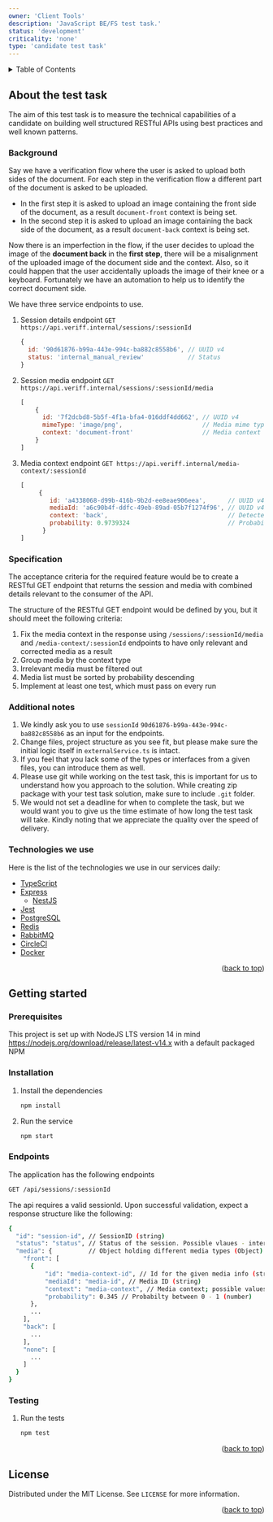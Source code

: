 ```yaml
---
owner: 'Client Tools'
description: 'JavaScript BE/FS test task.'
status: 'development'
criticality: 'none'
type: 'candidate test task'
---
```


<div id="top"></div>

<details>
  <summary>Table of Contents</summary>
  <ol>
    <li>
        <a href="#about-the-test-task">About the test task</a>
        <ul>
            <li><a href="#background">Background</a></li>
            <li><a href="#specification">Specification</a></li>
            <li><a href="#additional-notes">Additional notes</a></li>
            <li><a href="#technologies-we-use">Technologies we use</a></li>
        </ul>
    </li>
    <li>
        <a href="#getting-started">Getting started</a>
        <ul>
            <li><a href="#prerequisites">Prerequisites</a></li>
            <li><a href="#installation">Installation</a></li>
            <li><a href="#endpoints">Endpoints</a></li>
            <li><a href="#testing">Testing</a></li>
        </ul>
    </li>
    <li><a href="#license">License</a></li>
  </ol>
</details>

## About the test task

The aim of this test task is to measure the technical capabilities of a candidate on building well structured RESTful
APIs using best practices and well known patterns.

### Background
Say we have a verification flow where the user is asked to upload both sides of the document. For each step in the
verification flow a different part of the document is asked to be uploaded.

* In the first step it is asked to upload an image containing the front side of the document, as a result `document-front`
  context is being set.
* In the second step it is asked to upload an image containing the back side of the document, as a result `document-back`
  context is being set.

Now there is an imperfection in the flow, if the user decides to upload the image of the **document back** in the
**first step**, there will be a misalignment of the uploaded image of the document side and the context. Also, so it
could happen that the user accidentally uploads the image of their knee or a keyboard. Fortunately we have an
automation to help us to identify the correct document side.

We have three service endpoints to use.

1. Session details endpoint `GET https://api.veriff.internal/sessions/:sessionId`
    ```javascript
    {
      id: '90d61876-b99a-443e-994c-ba882c8558b6', // UUID v4
      status: 'internal_manual_review'            // Status
    }
    ```
2. Session media endpoint `GET https://api.veriff.internal/sessions/:sessionId/media`
    ```javascript
    [
        {
          id: '7f2dcbd8-5b5f-4f1a-bfa4-016ddf4dd662', // UUID v4
          mimeType: 'image/png',                      // Media mime type
          context: 'document-front'                   // Media context type
        }
   ]
    ```
3. Media context endpoint `GET https://api.veriff.internal/media-context/:sessionId`
    ```javascript
    [
         {
            id: 'a4338068-d99b-416b-9b2d-ee8eae906eea',      // UUID v4
            mediaId: 'a6c90b4f-ddfc-49eb-89ad-05b7f1274f96', // UUID v4 related to media
            context: 'back',                                 // Detected media context type (front, back, none - in case the image is irrelevant)
            probability: 0.9739324                           // Probability value
          }
   ]
    ```

### Specification

The acceptance criteria for the required feature would be to create a RESTful GET endpoint that returns the session
and media with combined details relevant to the consumer of the API.

The structure of the RESTful GET endpoint would be defined by you, but it should meet the following criteria:
1. Fix the media context in the response using `/sessions/:sessionId/media` and `/media-context/:sessionId` endpoints to
   have only relevant and corrected media as a result
2. Group media by the context type
3. Irrelevant media must be filtered out
4. Media list must be sorted by probability descending
5. Implement at least one test, which must pass on every run

### Additional notes

1. We kindly ask you to use `sessionId` `90d61876-b99a-443e-994c-ba882c8558b6` as an input for the endpoints.
2. Change files, project structure as you see fit, but please make sure the initial logic itself in `externalService.ts` is intact.
3. If you feel that you lack some of the types or interfaces from a given files, you can introduce them as well.
4. Please use git while working on the test task, this is important for us to understand how you approach to the solution. While creating zip package with your test task solution, make sure to include `.git` folder.
5. We would not set a deadline for when to complete the task, but we would want you to give us the time estimate of how long the test task will take. Kindly noting that we appreciate the quality over the speed of delivery.

### Technologies we use

Here is the list of the technologies we use in our services daily:
* [TypeScript](https://www.typescriptlang.org)
* [Express](https://expressjs.com/)
  * [NestJS](https://nestjs.com)
* [Jest](https://jestjs.io)
* [PostgreSQL](https://www.postgresql.org)
* [Redis](https://redis.io)
* [RabbitMQ](https://www.rabbitmq.com)
* [CircleCI](https://circleci.com)
* [Docker](https://www.docker.com)

<p align="right">(<a href="#top">back to top</a>)</p>

## Getting started

### Prerequisites
This project is set up with NodeJS LTS version 14 in mind https://nodejs.org/download/release/latest-v14.x with a
default packaged NPM

### Installation
1. Install the dependencies
   ```sh
   npm install
   ```
2. Run the service
   ```sh
   npm start
   ```

### Endpoints
The application has the following endpoints
```sh
GET /api/sessions/:sessionId
```
The api requires a valid sessionId. Upon successful validation, expect a response structure like the following:
```sh
{
  "id": "session-id", // SessionID (string)
  "status": "status", // Status of the session. Possible vlaues - internal_manual_review (string)
  "media": {          // Object holding different media types (Object)
    "front": [
      {
          "id": "media-context-id", // Id for the given media info (string)
          "mediaId": "media-id", // Media ID (string)
          "context": "media-context", // Media context; possible values - front, back, none (string)
          "probability": 0.345 // Probabilty between 0 - 1 (number)
      },
      ...
    ],
    "back": [
      ...
    ],
    "none": [
      ...
    ]
  }
}
```


### Testing
1. Run the tests
   ```sh
   npm test
   ```

<p align="right">(<a href="#top">back to top</a>)</p>

## License

Distributed under the MIT License. See `LICENSE` for more information.

<p align="right">(<a href="#top">back to top</a>)</p>
